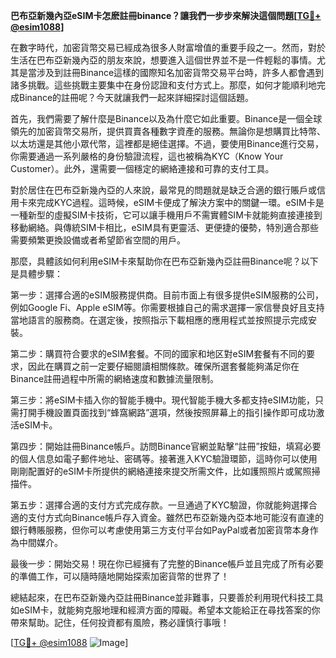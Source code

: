 **巴布亞新幾內亞eSIM卡怎麽註冊binance？讓我們一步步來解決這個問題[[TG💪+ @esim1088](https://t.me/s/esim1088)]**

在數字時代，加密貨幣交易已經成為很多人財富增值的重要手段之一。然而，對於生活在巴布亞新幾內亞的朋友來說，想要進入這個世界並不是一件輕鬆的事情。尤其是當涉及到註冊Binance這樣的國際知名加密貨幣交易平台時，許多人都會遇到諸多挑戰。這些挑戰主要集中在身份認證和支付方式上。那麼，如何才能順利地完成Binance的註冊呢？今天就讓我們一起來詳細探討這個話題。

首先，我們需要了解什麼是Binance以及為什麼它如此重要。Binance是一個全球領先的加密貨幣交易所，提供買賣各種數字資產的服務。無論你是想購買比特幣、以太坊還是其他小眾代幣，這裡都是絕佳選擇。不過，要使用Binance進行交易，你需要通過一系列嚴格的身份驗證流程，這也被稱為KYC（Know Your Customer）。此外，還需要一個穩定的網絡連接和可靠的支付工具。

對於居住在巴布亞新幾內亞的人來說，最常見的問題就是缺乏合適的銀行賬戶或信用卡來完成KYC過程。這時候，eSIM卡便成了解決方案中的關鍵一環。eSIM卡是一種新型的虛擬SIM卡技術，它可以讓手機用戶不需實體SIM卡就能夠直接連接到移動網絡。與傳統SIM卡相比，eSIM具有更靈活、更便捷的優勢，特別適合那些需要頻繁更換設備或者希望節省空間的用戶。

那麼，具體該如何利用eSIM卡來幫助你在巴布亞新幾內亞註冊Binance呢？以下是具體步驟：

第一步：選擇合適的eSIM服務提供商。目前市面上有很多提供eSIM服務的公司，例如Google Fi、Apple eSIM等。你需要根據自己的需求選擇一家信譽良好且支持當地語言的服務商。在選定後，按照指示下載相應的應用程式並按照提示完成安裝。

第二步：購買符合要求的eSIM套餐。不同的國家和地区對eSIM套餐有不同的要求，因此在購買之前一定要仔細閱讀相關條款。確保所選套餐能夠滿足你在Binance註冊過程中所需的網絡速度和數據流量限制。

第三步：將eSIM卡插入你的智能手機中。現代智能手機大多都支持eSIM功能，只需打開手機設置頁面找到“蜂窩網路”選項，然後按照屏幕上的指引操作即可成功激活eSIM卡。

第四步：開始註冊Binance帳戶。訪問Binance官網並點擊“註冊”按鈕，填寫必要的個人信息如電子郵件地址、密碼等。接著進入KYC驗證環節，這時你可以使用剛剛配置好的eSIM卡所提供的網絡連接來提交所需文件，比如護照照片或駕照掃描件。

第五步：選擇合適的支付方式完成存款。一旦通過了KYC驗證，你就能夠選擇合適的支付方式向Binance帳戶存入資金。雖然巴布亞新幾內亞本地可能沒有直達的銀行轉賬服務，但你可以考慮使用第三方支付平台如PayPal或者加密貨幣本身作為中間媒介。

最後一步：開始交易！現在你已經擁有了完整的Binance帳戶並且完成了所有必要的準備工作，可以隨時隨地開始探索加密貨幣的世界了！

總結起來，在巴布亞新幾內亞註冊Binance並非難事，只要善於利用現代科技工具如eSIM卡，就能夠克服地理和經濟方面的障礙。希望本文能給正在尋找答案的你帶來幫助。記住，任何投資都有風險，務必謹慎行事哦！

[[TG💪+ @esim1088](https://t.me/s/esim1088) ![Image](https://i.postimg.cc/4NQfJmqS/Snipaste-2025-05-13-00-14-12.png)]